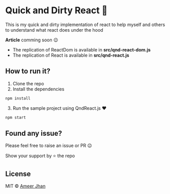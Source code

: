 # Quick and Dirty React :hammer:

This is my quick and dirty implementation of react to help myself and others to understand what react does under the hood

__Article__ comming soon :wink:

* The replication of ReactDom is available in __src/qnd-react-dom.js__
* The replication of React is available in __src/qnd-react.js__

## How to run it?

1. Clone the repo
2. Install the dependencies

```sh
npm install
```

3. Run the sample project using QndReact.js :heart:

```sh
npm start
```

## Found any issue?

Please feel free to raise an issue or PR :wink:

Show your support by :star: the repo

## License

MIT © [Ameer Jhan](mailto:ameerjhanprof@gmail.com)